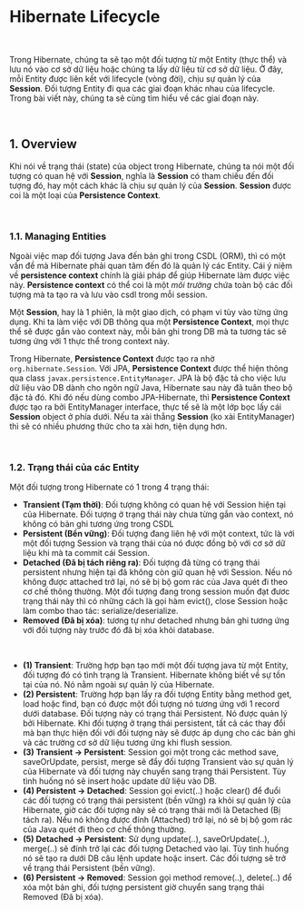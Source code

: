 # Hibernate Lifecycle

<br />

Trong Hibernate, chúng ta sẽ tạo một đối tượng từ một Entity (thực thể) và lưu nó vào cơ sở dữ liệu hoặc chúng ta lấy dữ liệu từ cơ sở dữ liệu. Ở đây, mỗi Entity được liên kết với lifecycle (vòng đời), chịu sự quản lý của __Session__. Đối tượng Entity đi qua các giai đoạn khác nhau của lifecycle. Trong bài viết này, chúng ta sẽ cùng tìm hiểu về các giai đoạn này.

<br />

## 1. Overview

Khi nói về trạng thái (state) của object trong Hibernate, chúng ta nói một đối tượng có quan hệ với __Session__, nghĩa là __Session__ có tham chiếu đến đối tượng đó, hay một cách khác là chịu sự quản lý của __Session__. __Session__ được coi là một loại của __Persistence Context__.

<br />

### 1.1. Managing Entities

Ngoài việc map đối tượng Java đến bản ghi trong CSDL (ORM), thì có một vấn đề mà Hibernate phải quan tâm đến đó là quản lý các Entity. Cái ý niệm về __persistence context__ chính là giải pháp để giúp Hibernate làm được việc này. __Persistence context__ có thể coi là một _môi trường_ chứa toàn bộ các đối tượng mà ta tạo ra và lưu vào csdl trong mỗi session.

Một __Session__, hay là 1 phiên, là một giao dịch, có phạm vi tùy vào từng ứng dụng. Khi ta làm việc với DB thông qua một __Persistence Context__, mọi thực thể sẽ được gắn vào context này, mỗi bản ghi trong DB mà ta tương tác sẽ tương ứng với 1 thực thể trong context này.

Trong Hibernate, __Persistence Context__ được tạo ra nhờ `org.hibernate.Session`. Với JPA, __Persistence Context__ được thể hiện thông qua class `javax.persistence.EntityManager`. JPA là bộ đặc tả cho việc lưu dữ liệu vào DB dành cho ngôn ngữ Java, Hibernate sau này đã tuân theo bộ đặc tả đó. Khi đó nếu dùng combo JPA-Hibernate, thì __Persistence Context__ được tạo ra bởi EntityManager interface, thực tế sẽ là một lớp bọc lấy cái __Session__ object ở phía dưới. Nếu ta xài thẳng __Session__ (ko xài EntityManager) thì sẽ có nhiều phương thức cho ta xài hơn, tiện dụng hơn.

<br />

### 1.2. Trạng thái của các Entity

Một đối tượng trong Hibernate có 1 trong 4 trạng thái:
- __Transient (Tạm thời)__: Đối tượng không có quan hệ với Session hiện tại của Hibernate. Đối tượng ở trạng thái này chưa từng gắn vào context, nó không có bản ghi tương ứng trong CSDL
- __Persistent (Bền vững)__: Đối tượng đang liên hệ với một context, tức là với một đối tượng Session và trạng thái của nó được đồng bộ với cơ sở dữ liệu khi mà ta commit cái Session.
- __Detached (Đã bị tách riêng ra)__: Đối tượng đã từng có trạng thái persistent nhưng hiện tại đã không còn giữ quan hệ với Session. Nếu nó không được attached trở lại, nó sẽ bị bộ gom rác của Java quét đi theo cơ chế thông thường. Một đối tượng đang trong session muốn đạt đươc trạng thái này thì có những cách là gọi hàm evict(), close Session hoặc làm combo thao tác: serialize/deserialize.
- __Removed (Đã bị xóa)__: tương tự như detached nhưng bản ghi tương ứng với đối tượng này trước đó đã bị xóa khỏi database.

<br />

- __(1) Transient__: Trường hợp bạn tạo mới một đối tượng java từ một Entity, đối tượng đó có tình trạng là Transient. Hibernate không biết về sự tồn tại của nó. Nó nằm ngoài sự quản lý của Hibernate.
- __(2) Persistent__: Trường hợp bạn lấy ra đối tượng Entity bằng method get, load hoặc find, bạn có được một đối tượng nó tương ứng với 1 record dưới database. Đối tượng này có trạng thái Persistent. Nó được quản lý bởi Hibernate. Khi đối tượng ở trạng thái persistent, tất cả các thay đổi mà bạn thực hiện đối với đối tượng này sẽ được áp dụng cho các bản ghi và các trường cơ sở dữ liệu tương ứng khi flush session.
- __(3) Transient -> Persistent__: Session gọi một trong các method save, saveOrUpdate, persist, merge sẽ đẩy đối tượng Transient vào sự quản lý của Hibernate và đối tượng này chuyển sang trạng thái Persistent. Tùy tình huống nó sẽ insert hoặc update dữ liệu vào DB.
- __(4) Persistent -> Detached__: Session gọi evict(..) hoặc clear() để đuổi các đối tượng có trạng thái persistent (bền vững) ra khỏi sự quản lý của Hibernate, giờ các đối tượng này sẽ có trạng thái mới là Detached (Bị tách ra).  Nếu nó không được đính (Attached) trở lại, nó sẽ bị bộ gom rác của Java quét đi theo cơ chế thông thường.
- __(5) Detached -> Persistent__: Sử dụng update(..), saveOrUpdate(..), merge(..) sẽ đính trở lại các đối tượng Detached vào lại. Tùy tình huống nó sẽ tạo ra dưới DB câu lệnh update hoặc insert. Các đối tượng sẽ trở về trạng thái Persistent (bền vững).
- __(6) Persistent -> Removed__: Session gọi method remove(..), delete(..) để xóa một bản ghi, đối tượng persistent giờ chuyển sang trạng thái Removed (Đã bị xóa).

<br />
